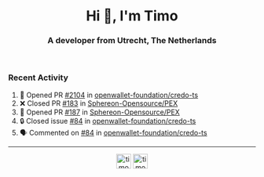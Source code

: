 <h1 align="center">Hi 👋, I'm Timo</h1>
<h3 align="center">A developer from Utrecht, The Netherlands</h3>
<br/>
<!-- https://github.com/rahuldkjain/github-profile-readme-generator --!>

<!--  <p align="left"><img src="https://github-readme-stats.vercel.app/api?username=timoglastra&show_icons=true&count_private=true&" alt="timoglastra" /></p> --!>

<!--
Github language stats
<p align="left"><img src="https://github-readme-stats.vercel.app/api/top-langs/?username=timoglastra&layout=compact" alt="timoglastra" /><p>
-->

<!-- Codestats language stats -->
<!-- <p align="left"><img src="https://codestats-readme.vercel.app/api/top-langs/?username=timoglastra&layout=compact&language_count=12" alt="timoglastra" /><p>    --!>
  
<h3>Recent Activity</h3>

<!--START_SECTION:activity-->
1. 💪 Opened PR [#2104](https://github.com/openwallet-foundation/credo-ts/pull/2104) in [openwallet-foundation/credo-ts](https://github.com/openwallet-foundation/credo-ts)
2. ❌ Closed PR [#183](https://github.com/Sphereon-Opensource/PEX/pull/183) in [Sphereon-Opensource/PEX](https://github.com/Sphereon-Opensource/PEX)
3. 💪 Opened PR [#187](https://github.com/Sphereon-Opensource/PEX/pull/187) in [Sphereon-Opensource/PEX](https://github.com/Sphereon-Opensource/PEX)
4. 🔒 Closed issue [#84](https://github.com/openwallet-foundation/credo-ts/issues/84) in [openwallet-foundation/credo-ts](https://github.com/openwallet-foundation/credo-ts)
5. 🗣 Commented on [#84](https://github.com/openwallet-foundation/credo-ts/issues/84#issuecomment-2495386427) in [openwallet-foundation/credo-ts](https://github.com/openwallet-foundation/credo-ts)
<!--END_SECTION:activity-->

---

<p align="center">
<a href="https://twitter.com/timoglastra" target="blank"><img align="center" src="https://cdn.jsdelivr.net/npm/simple-icons@3.0.1/icons/twitter.svg" alt="timoglastra" height="30" width="30" /></a>
<a href="https://linkedin.com/in/timoglastra" target="blank"><img align="center" src="https://cdn.jsdelivr.net/npm/simple-icons@3.0.1/icons/linkedin.svg" alt="timoglastra" height="30" width="30" /></a>
</p>




